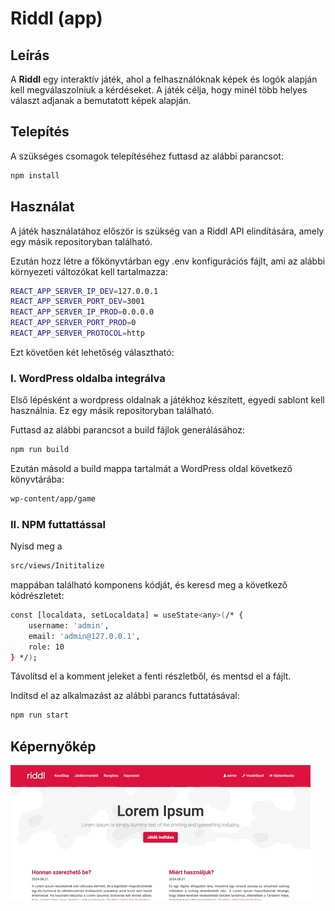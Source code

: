 # Riddl (app)

## Leírás

A **Riddl** egy interaktív játék, ahol a felhasználóknak képek és logók alapján kell megválaszolniuk a kérdéseket. A játék célja, hogy minél több helyes választ adjanak a bemutatott képek alapján.

## Telepítés

A szükséges csomagok telepítéséhez futtasd az alábbi parancsot:
```bash
npm install
```

## Használat
A játék használatához először is szükség van a Riddl API elindítására, amely egy másik repositoryban található. 

Ezután hozz létre a főkönyvtárban egy .env konfigurációs fájlt, ami az alábbi környezeti változókat kell tartalmazza:
```bash
REACT_APP_SERVER_IP_DEV=127.0.0.1
REACT_APP_SERVER_PORT_DEV=3001
REACT_APP_SERVER_IP_PROD=0.0.0.0
REACT_APP_SERVER_PORT_PROD=0
REACT_APP_SERVER_PROTOCOL=http
```

Ezt követően két lehetőség választható:

### I. WordPress oldalba integrálva
Első lépésként a wordpress oldalnak a játékhoz készített, egyedi sablont kell használnia. Ez egy másik repositoryban található.

Futtasd az alábbi parancsot a build fájlok generálásához:
```bash
npm run build
```

Ezután másold a build mappa tartalmát a WordPress oldal következő könyvtárába:
```bash
wp-content/app/game
```

### II. NPM futtattással
Nyisd meg a 
```bash
src/views/Inititalize 
```
mappában található komponens kódját, és keresd meg a következő kódrészletet:
```bash
const [localdata, setLocaldata] = useState<any>(/* {
    username: 'admin',
    email: 'admin@127.0.0.1',
    role: 10
} */);
```
Távolítsd el a komment jeleket a fenti részletből, és mentsd el a fájlt.

Indítsd el az alkalmazást az alábbi parancs futtatásával:
```bash
npm run start
```

## Képernyőkép
<div style="display: block; box-sizing: border-box;">
<img src="/documents/screenshots/screencapture.gif" width="480px" height="auto">
</div>

